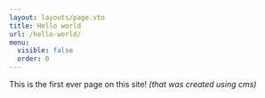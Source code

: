 ```yaml
---
layout: layouts/page.vto
title: Hello world
url: /hello-world/
menu:
  visible: false
  order: 0
---
```

This is the first ever page on this site!
_(that was created using cms)_
